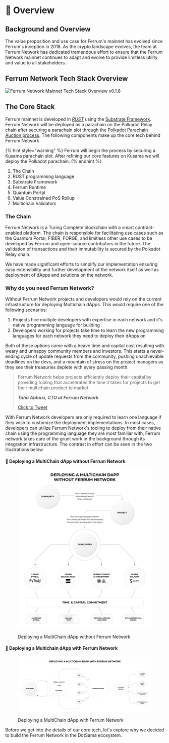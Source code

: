# 📐 Overview

## Background and Overview

The value proposition and use case for Ferrum's mainnet has evolved since Ferrum's inception in 2018. As the crypto landscape evolves, the team at Ferrum Network has dedicated tremendous effort to ensure that the Ferrum Network mainnet continues to adapt and evolve to provide limitless utility and value to all stakeholders.&#x20;

## Ferrum Network Tech Stack Overview

![Ferrum Network Mainnet Tech Stack Overview v0.1.8](<../../.gitbook/assets/Ferrum Network Mainnet Tech Stack Overview v0.1.8.gif>)

## The Core Stack

Ferrum mainnet is developed in [_RUST_](https://www.rust-lang.org/) using the [Substrate Framework](https://substrate.io/). Ferrum Network will be deployed as a parachain on the Polkadot Relay chain after securing a parachain slot through the [Polkadot Parachain Auction process](https://parachains.info/auctions). The following components make up the core tech behind Ferrum Network

{% hint style="warning" %}
Ferrum will begin the process by securing a Kusama parachain slot. After refining our core features on Kusama we will deploy the Polkadot parachain.
{% endhint %}

1. The Chain
2. RUST programming language
3. Substrate Framework
4. Ferrum Runtime
5. Quantum Portal
6. Value Constrained PoS Rollup
7. Multichain Validators

### The Chain

Ferrum Network is a Turing Complete blockchain with a smart contract-enabled platform. The chain is responsible for facilitating use cases such as the Quantum Portal, FIBER, FORGE, and limitless other use cases to be developed by Ferrum and open-source contributors in the future. The validation of transactions and their immutability is secured by the Polkadot Relay chain.&#x20;

We have made significant efforts to simplify our implementation ensuring easy extensibility and further development of the network itself as well as deployment of dApps and solutions on the network.

### Why do you need Ferrum Network?

Without Ferrum Network projects and developers would rely on the current infrastructure for deploying Multichain dApps. This would require one of the following scenarios:

1. Projects hire multiple developers with expertise in each network and it's native programming language for building
2. Developers working for projects take time to learn the new programming languages for each network they need to deploy their dApps on

Both of these options come with a heave time and capital cost resulting with weary and unhappy community members and investors. This starts a never-ending cycle of update requests from the community, pushing unachievable deadlines on the devs, and a mountain of stress on the project managers as they see their treasuries deplete with every passing month.&#x20;

> Ferrum Network helps projects efficiently deploy their capital by providing tooling that accelerates the time it takes for projects to get their multichain product to market.&#x20;
>
> _**Taha Abbasi, CTO at Ferrum Network**_
>
> [Click to Tweet](https://ctt.ac/3k4vK)

With Ferrum Network developers are only required to learn one language if they wish to customize the deployment implementations. In most cases, developers can utilize Ferrum Network's tooling to deploy from their native chain using the programming language they are most familiar with, Ferrum network takes care of the grunt work in the background through its integration infrastructure. The contrast in effort can be seen in the two illustrations below.

#### 🚨 Deploying a MultiChain dApp without Ferrum Network

<figure><img src="../../.gitbook/assets/Deploying a multichain dapp without ferrum network v6 - Taha Abbasi.png" alt=""><figcaption><p>Deploying a MultiChain dApp without Ferrum Network</p></figcaption></figure>

#### 🎉 Deploying a Multichain dApp with Ferrum Network

<figure><img src="../../.gitbook/assets/deploying a MultiChain dApp with Ferrum NetworkV2 - Taha Abbasi.png" alt=""><figcaption><p>Deploying a MultiChain dApp with Ferrum Network</p></figcaption></figure>

Before we get into the details of our core tech, let's explore why we decided to build the Ferrum Network in the DotSama ecosystem.

